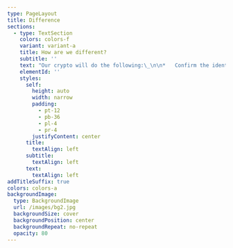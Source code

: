 ```yaml
---
type: PageLayout
title: Difference
sections:
  - type: TextSection
    colors: colors-f
    variant: variant-a
    title: How are we different?
    subtitle: ''
    text: "Our crypto will do the following:\_​\n\n*   Confirm the identities of all individuals utilizing it.\_​(Sites like Coinbase whom already implement\_this today.​)\n\n*   Track all the transactions to provide a trail and prevent\_some of today’s issues such as:\_​\n\n*   Crime​\n\n*   Identify fraud​\n\n*   Help mitigate money laundering operations.​\n\n*   KYC data can be used to enhance services to our citizens.\n\n"
    elementId: ''
    styles:
      self:
        height: auto
        width: narrow
        padding:
          - pt-12
          - pb-36
          - pl-4
          - pr-4
        justifyContent: center
      title:
        textAlign: left
      subtitle:
        textAlign: left
      text:
        textAlign: left
addTitleSuffix: true
colors: colors-a
backgroundImage:
  type: BackgroundImage
  url: /images/bg2.jpg
  backgroundSize: cover
  backgroundPosition: center
  backgroundRepeat: no-repeat
  opacity: 80
---
```

